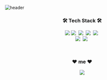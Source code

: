 ![header](https://capsule-render.vercel.app/api?type=soft&color=auto&height=80&section=header&text=YeeWonJung&fontSize=50&animation=twinkling)

<h3 align="center">🛠 Tech Stack 🛠</h3>

<p align="center">
  <img src="https://img.shields.io/badge/HTML-E34F26?style=flat-square&logo=HTML5&logoColor=white"/>
  <img src="https://img.shields.io/badge/css-1572B6?style=flat-square&logo=css3&logoColor=white"/></a>&nbsp 
  <img src="https://img.shields.io/badge/Javascript-ffb13b?style=flat-square&logo=javascript&logoColor=white"/></a>&nbsp 
  <img src="https://img.shields.io/badge/Typescript-3178c6?style=flat-square&logo=Typescript&logoColor=white" /></a>&nbsp
  <img src="https://img.shields.io/badge/React-61dafb?style=flat-square&logo=React&logoColor=white"/></a>&nbsp
  <br>
  <img src="https://img.shields.io/badge/Python-3766AB?style=flat-square&logo=Python&logoColor=white"/></a>&nbsp 
  <img src="https://img.shields.io/badge/Mysql-E6B91E?style=flat-square&logo=MySql&logoColor=white"/></a>&nbsp  
</p>

<br>
<h3 align="center"> ❤️ me ❤️ </h3>
<p align="center">
<!--   <a href="https://www.notion.so/yeewon/Yeewon-Jung-4ae93f77b2a74aa0a29ed38df9aa1885"><img src="https://img.shields.io/badge/Tech%20Blog-11B48A?style=flat-square&logo=Vimeo&logoColor=white&link=https://velog.io/@woo0_hooo"/></a>&nbsp -->
<!--   <a href="https://www.instagram.com/j_yee1/"><img src="https://img.shields.io/badge/Instagram-E4405F?style=flat-square&logo=Instagram&logoColor=white&link=https://www.instagram.com/woo0_hooo/"/></a>&nbsp -->
  <a href="mailto:yes3427@gmail.com"><img src="https://img.shields.io/badge/Gmail-d14836?style=flat-square&logo=Gmail&logoColor=white&link=yes3427@gmail.com"/></a>
</p>

<br>
<!-- <p align="center">
  <a href="https://hits.seeyoufarm.com"><img src="https://hits.seeyoufarm.com/api/count/incr/badge.svg?url=https%3A%2F%2Fgithub.com%2FYeewon&count_bg=%233766AB&title_bg=%23555555&icon=&icon_color=%23E7E7E7&title=hits&edge_flat=false"/></a>
</p>
<br>
 -->
</p>
